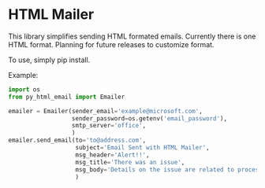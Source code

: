# HTML Mailer

This library simplifies sending HTML formated emails. 
Currently there is one HTML format. Planning for future releases to customize format.

To use, simply pip install.

Example:
```python
import os
from py_html_email import Emailer

emailer = Emailer(sender_email='example@microsoft.com',
                  sender_password=os.getenv('email_password'),
                  smtp_server='office',
                  )
emailer.send_email(to='to@address.com',
                   subject='Email Sent with HTML Mailer',
                   msg_header='Alert!!',
                   msg_title='There was an issue',
                   msg_body='Details on the issue are related to process x'
                   )
```